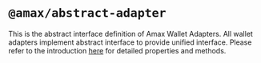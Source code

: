 # `@amax/abstract-adapter`

This is the abstract interface definition of Amax Wallet Adapters. All wallet adapters implement abstract interface to provide unified interface. Please refer to the introduction [here](https://github.com/armoniax/amaxjs/tree/main/packages/amaxwallet-adapter/packages/adapters/amaxwallet-adapter-abstract) for detailed properties and methods.
